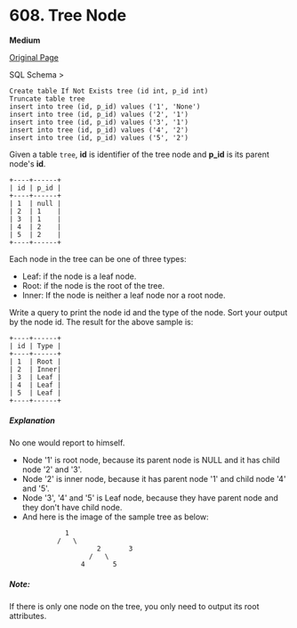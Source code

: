 # 608. Tree Node

**Medium**

[Original Page](https://leetcode.com/problems/tree-node/)

SQL Schema >
```
Create table If Not Exists tree (id int, p_id int)
Truncate table tree
insert into tree (id, p_id) values ('1', 'None')
insert into tree (id, p_id) values ('2', '1')
insert into tree (id, p_id) values ('3', '1')
insert into tree (id, p_id) values ('4', '2')
insert into tree (id, p_id) values ('5', '2')
```

Given a table `tree`, __id__ is identifier of the tree node and __p_id__ is its parent node's __id__.
```
+----+------+
| id | p_id |
+----+------+
| 1  | null |
| 2  | 1    |
| 3  | 1    |
| 4  | 2    |
| 5  | 2    |
+----+------+
```

Each node in the tree can be one of three types:
- Leaf: if the node is a leaf node.
- Root: if the node is the root of the tree.
- Inner: If the node is neither a leaf node nor a root node.

Write a query to print the node id and the type of the node. Sort your output by the node id. The result for the above sample is:

```
+----+------+
| id | Type |
+----+------+
| 1  | Root |
| 2  | Inner|
| 3  | Leaf |
| 4  | Leaf |
| 5  | Leaf |
+----+------+
```

##### Explanation
No one would report to himself.

- Node '1' is root node, because its parent node is NULL and it has child node '2' and '3'.
- Node '2' is inner node, because it has parent node '1' and child node '4' and '5'.
- Node '3', '4' and '5' is Leaf node, because they have parent node and they don't have child node.
- And here is the image of the sample tree as below:
```
			  1
			/   \
                      2       3
                    /   \
                  4       5
```

##### Note:
If there is only one node on the tree, you only need to output its root attributes.
